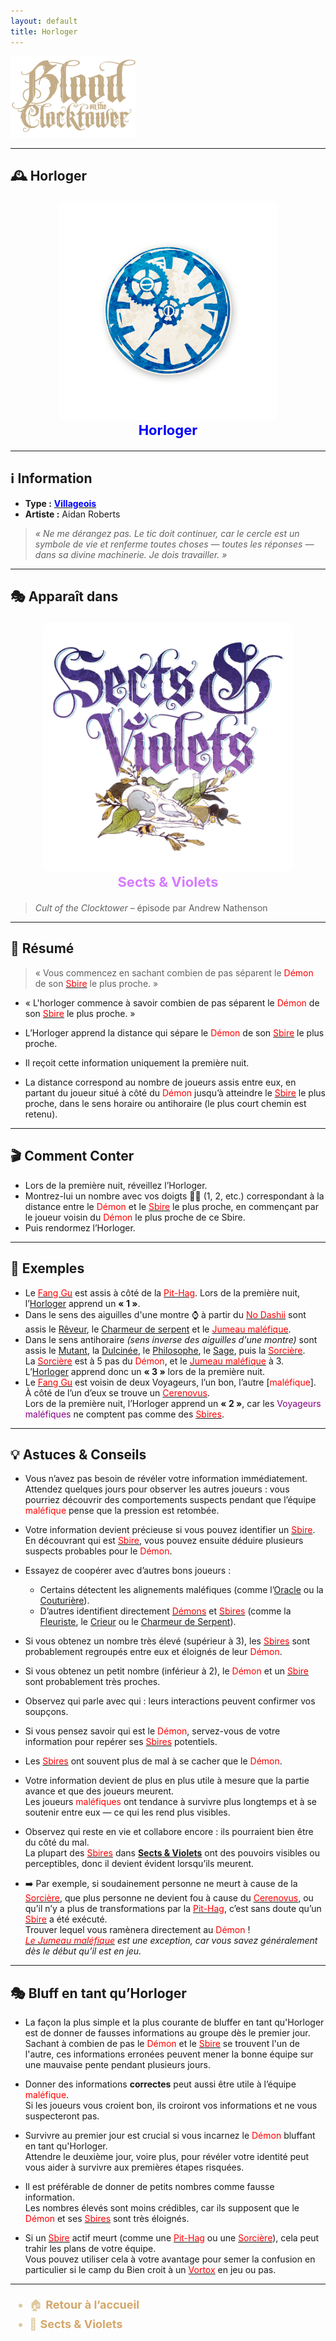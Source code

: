 ```yaml
---
layout: default
title: Horloger
---
```


<!-- 🔷 Logo en haut à gauche -->
<p align="left">
  <a href="/botc-fr-bambi/">
    <img src="../images/logo.png" alt="Accueil BotC FR" width="200">
  </a>
</p>

---

## 🕰️ Horloger

<!-- 🧩 Image centrée cliquable avec nom centré -->
<div style="text-align:center; margin: 20px 0;">
  <a href="./horloger.html" style="text-decoration:none;">
    <img src="../images/Icon_clockmaker.png" alt="Horloger" width="350" style="border-radius:8px;">
    <br>
    <span style="color:blue; font-weight:bold; font-size:22px;">Horloger</span>
  </a>
</div>

---

## ℹ️ Information  

- **Type :** [<span style="color:blue;">**Villageois**</span>](../villageois.md)  
- **Artiste :** Aidan Roberts  
> *« Ne me dérangez pas. Le tic doit continuer, car le cercle est un symbole de vie et renferme toutes choses — toutes les réponses — dans sa divine machinerie. Je dois travailler. »*  

---

## 🎭 Apparaît dans  

<div style="text-align:center; margin: 20px 0;">
  <a href="../sv.html" style="text-decoration:none;">
    <img src="../images/Logo_sects_and_violets.png" alt="Sects & Violets" width="400" style="border-radius:12px;">
    <br>
    <span style="color:#d67bff; font-weight:bold; font-size:22px;">Sects & Violets</span>
  </a>
</div>


> *Cult of the Clocktower* – épisode par Andrew Nathenson  

---

## 📖 Résumé  

> « Vous commencez en sachant combien de pas séparent le <span style="color:red;">Démon</span> de son [<span style="color:red;">Sbire</span>](../sbires.md) le plus proche. »

- « L'horloger commence à savoir combien de pas séparent le <span style="color:red;">Démon</span> de son [<span style="color:red;">Sbire</span>](../sbires.md) le plus proche. »  

- L’Horloger apprend la distance qui sépare le <span style="color:red;">Démon</span> de son [<span style="color:red;">Sbire</span>](../sbires.md) le plus proche.  
- Il reçoit cette information uniquement la première nuit.  
- La distance correspond au nombre de joueurs assis entre eux, en partant du joueur situé à côté du <span style="color:red;">Démon</span> jusqu’à atteindre le [<span style="color:red;">Sbire</span>](../sbires.md) le plus proche, dans le sens horaire ou antihoraire (le plus court chemin est retenu).  

---

## 🎬 Comment Conter  

- Lors de la première nuit, réveillez l’Horloger.  
- Montrez-lui un nombre avec vos doigts ✌🏻 (1, 2, etc.) correspondant à la distance entre le <span style="color:red;">Démon</span> et le [<span style="color:red;">Sbire</span>](../sbires.md) le plus proche, en commençant par le joueur voisin du <span style="color:red;">Démon</span> le plus proche de ce Sbire.  
- Puis rendormez l’Horloger.  

---

## 🧾 Exemples  

- Le [<span style="color:red;">Fang Gu</span>](fanggu.md) est assis à côté de la [<span style="color:red;">Pit-Hag</span>](pithag.md). Lors de la première nuit, l’[Horloger](horloger.md) apprend un **« 1 »**.  
- Dans le sens des aiguilles d'une montre ⌚️ à partir du [<span style="color:red;">No Dashii</span>](nodashii.md) sont assis le [Rêveur](reveur.md), le [Charmeur de serpent](charmeurdeserpent.md) et le [<span style="color:red;">Jumeau maléfique</span>](jumeaumalefique.md).  
- Dans le sens antihoraire *(sens inverse des aiguilles d'une montre)* sont assis le [Mutant](mutant.md), la [Dulcinée](dulcinee.md), le [Philosophe](philosophe.md), le [Sage](sage.md), puis la [<span style="color:red;">Sorcière</span>](sorciere.md).  
  La [<span style="color:red;">Sorcière</span>](sorciere.md) est à 5 pas du <span style="color:red;">Démon</span>, et le [<span style="color:red;">Jumeau maléfique</span>](jumeaumalefique.md) à 3.  
  L’[Horloger](horloger.md) apprend donc un **« 3 »** lors de la première nuit.  
- Le [<span style="color:red;">Fang Gu</span>](fanggu.md) est voisin de deux Voyageurs, l’un bon, l’autre [<span style="color:red;">maléfique</span>].  
  À côté de l’un d’eux se trouve un [<span style="color:red;">Cerenovus</span>](cerenovus.md).  
  Lors de la première nuit, l’Horloger apprend un **« 2 »**, car les <span style="color:purple;">Voyageurs maléfiques</span> ne comptent pas comme des [<span style="color:red;">Sbires</span>](../sbires.md).  

---

## 💡 Astuces & Conseils  

- Vous n’avez pas besoin de révéler votre information immédiatement.  
  Attendez quelques jours pour observer les autres joueurs : vous pourriez découvrir des comportements suspects pendant que l’équipe <span style="color:red;">maléfique</span> pense que la pression est retombée.  

- Votre information devient précieuse si vous pouvez identifier un [<span style="color:red;">Sbire</span>](../sbires.md).  
  En découvrant qui est [<span style="color:red;">Sbire</span>](../sbires.md), vous pouvez ensuite déduire plusieurs suspects probables pour le <span style="color:red;">Démon</span>.  

- Essayez de coopérer avec d’autres bons joueurs :  
  - Certains détectent les alignements maléfiques (comme l’[Oracle](oracle.md) ou la [Couturière](couturiere.md)).  
  - D’autres identifient directement [<span style="color:red;">Démons</span>](../demons.md) et [<span style="color:red;">Sbires</span>](../sbires.md) (comme la [Fleuriste](fleuriste.md), le [Crieur](crieur.md) ou le [Charmeur de Serpent](charmeurdeserpent.md)).  

- Si vous obtenez un nombre très élevé (supérieur à 3), les [<span style="color:red;">Sbires</span>](../sbires.md) sont probablement regroupés entre eux et éloignés de leur <span style="color:red;">Démon</span>.  
- Si vous obtenez un petit nombre (inférieur à 2), le <span style="color:red;">Démon</span> et un [<span style="color:red;">Sbire</span>](../sbires.md) sont probablement très proches.  

- Observez qui parle avec qui : leurs interactions peuvent confirmer vos soupçons.  
- Si vous pensez savoir qui est le <span style="color:red;">Démon</span>, servez-vous de votre information pour repérer ses [<span style="color:red;">Sbires</span>](../sbires.md) potentiels.  
- Les [<span style="color:red;">Sbires</span>](../sbires.md) ont souvent plus de mal à se cacher que le <span style="color:red;">Démon</span>.  

- Votre information devient de plus en plus utile à mesure que la partie avance et que des joueurs meurent.  
  Les joueurs <span style="color:red;">maléfiques</span> ont tendance à survivre plus longtemps et à se soutenir entre eux — ce qui les rend plus visibles.  

- Observez qui reste en vie et collabore encore : ils pourraient bien être du côté du mal.  
  La plupart des [<span style="color:red;">Sbires</span>](../sbires.md) dans [**Sects & Violets**](../sv.md) ont des pouvoirs visibles ou perceptibles, donc il devient évident lorsqu’ils meurent.  

- ➡️ Par exemple, si soudainement personne ne meurt à cause de la [<span style="color:red;">Sorcière</span>](sorciere.md), que plus personne ne devient fou à cause du [<span style="color:red;">Cerenovus</span>](cerenovus.md), ou qu’il n’y a plus de transformations par la [<span style="color:red;">Pit-Hag</span>](pithag.md), c’est sans doute qu’un [<span style="color:red;">Sbire</span>](../sbires.md) a été exécuté.  
  Trouver lequel vous ramènera directement au <span style="color:red;">Démon</span> !  
  *[<span style="color:red;">Le Jumeau maléfique</span>](jumeaumalefique.md) est une exception, car vous savez généralement dès le début qu’il est en jeu.*  

---

## 🎭 Bluff en tant qu’Horloger  

- La façon la plus simple et la plus courante de bluffer en tant qu'Horloger est de donner de fausses informations au groupe dès le premier jour.  
  Sachant à combien de pas le <span style="color:red;">Démon</span> et le [<span style="color:red;">Sbire</span>](../sbires.md) se trouvent l'un de l'autre, ces informations erronées peuvent mener la bonne équipe sur une mauvaise pente pendant plusieurs jours.  

- Donner des informations **correctes** peut aussi être utile à l’équipe <span style="color:red;">maléfique</span>.  
  Si les joueurs vous croient bon, ils croiront vos informations et ne vous suspecteront pas.  

- Survivre au premier jour est crucial si vous incarnez le <span style="color:red;">Démon</span> bluffant en tant qu'Horloger.  
  Attendre le deuxième jour, voire plus, pour révéler votre identité peut vous aider à survivre aux premières étapes risquées.  

- Il est préférable de donner de petits nombres comme fausse information.  
  Les nombres élevés sont moins crédibles, car ils supposent que le <span style="color:red;">Démon</span> et ses [<span style="color:red;">Sbires</span>](../sbires.md) sont très éloignés.  

- Si un [<span style="color:red;">Sbire</span>](../sbires.md) actif meurt (comme une [<span style="color:red;">Pit-Hag</span>](pithag.md) ou une [<span style="color:red;">Sorcière</span>](sorciere.md)), cela peut trahir les plans de votre équipe.  
  Vous pouvez utiliser cela à votre avantage pour semer la confusion en particulier si le camp du Bien croit à un [<span style="color:red">Vortox</span>](vortox.md) en jeu ou pas.

--- 

<ul style="color:#e0c99d; font-size:18px; line-height:1.7;">
  <li>🏠 <a href="../index.html" style="color:#d4a76a; font-weight:bold; text-decoration:none;">Retour à l’accueil</a></li>
  <li>🌸 <a href="../sv.html" style="color:#d4a76a; font-weight:bold; text-decoration:none;">Sects & Violets</a></li>
</ul>
